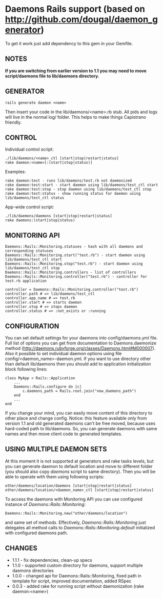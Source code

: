 Daemons Rails support (based on http://github.com/dougal/daemon_generator)
================

To get it work just add dependency to this gem in your Gemfile.

## NOTES ##

**If you are switching from earlier version to 1.1 you may need to move script/daemons file to lib/daemons directory.**

## GENERATOR ##

    rails generate daemon <name>

Then insert your code in the lib/daemons/\<name\>.rb stub. All pids and logs will live in the normal log/ folder. This helps to make things Capistrano friendly.

## CONTROL ##

Individual control script:

    ./lib/daemons/<name>_ctl [start|stop|restart|status]
    rake daemon:<name>[:(start|stop|status)]

Examples:

    rake daemon:test - runs lib/daemons/test.rb not daemonized
    rake daemon:test:start - start daemon using lib/daemons/test_ctl start
    rake daemon:test:stop - stop daemon using lib/daemons/test_ctl stop
    rake daemon:test:status - show running status for daemon using lib/daemons/test_ctl status

App-wide control script:
  
    ./lib/daemons/daemons [start|stop|restart|status]
    rake daemons:(start|stop|status)

## MONITORING API ##

    Daemons::Rails::Monitoring.statuses - hash with all daemons and corresponding statuses
    Daemons::Rails::Monitoring.start("test.rb") - start daemon using lib/daemons/test_ctl start
    Daemons::Rails::Monitoring.stop("test.rb") - start daemon using lib/daemons/test_ctl stop
    Daemons::Rails::Monitoring.controllers - list of controllers
    Daemons::Rails::Monitoring.controller("test.rb") - controller for test.rb application
  
    controller = Daemons::Rails::Monitoring.controller("test.rb")
    controller.path # => lib/daemons/test_ctl
    controller.app_name # => test.rb
    controller.start # => starts daemon
    controller.stop # => stops daemon
    controller.status # => :not_exists or :running    
    
## CONFIGURATION ##

You can set default settings for your daemons into config/daemons.yml file. Full list of options you can get from documentation to Daemons.daemonize method (http://daemons.rubyforge.org/classes/Daemons.html#M000007). Also it possible to set individual daemon options using file config/\<daemon_name\>-daemon.yml.
If you want to use directory other than default lib/daemons then you should add to application initialization block following lines:
    
    class MyApp < Rails::Application
        ...
        Daemons::Rails.configure do |c|
            c.daemons_path = Rails.root.join("new_daemons_path")
        end
        ...
    end
    
If you change your mind, you can easily move content of this directory to other place and change config. 
Notice: this feature available only from version 1.1 and old generated daemons can't be free moved, because uses hard-coded path to lib/daemons. So, you can generate daemons with same names and then move client code to generated templates.

## USING MULTIPLE DAEMON SETS ##

At this moment it is not supported at generators and rake tasks levels, but you can generate daemon to default location and move to different folder (you should also copy *daemons* script to same directory). Then you will be able to operate with them using following scripts:

    other/daemons/location/daemons [start|stop|restart|status]
    other/daemons/location/<daemon_name>_ctl [start|stop|restart|status]
    
To access the daemons with Monitoring API you can use configured instance of *Daemons::Rails::Monitoring*:
    
    Daemons::Rails::Monitoring.new("other/daemons/location")
    
and same set of methods. Effectively, *Daemons::Rails::Monitoring* just delegates all method calls to *Daemons::Rails::Monitoring.default* initialized with configured daemons path.

## CHANGES ##

* 1.1.1 - fix dependencies, clean-up specs
* 1.1.0 - supported custom directory for daemons, support multiple daemons directories
* 1.0.0 - changed api for Daemons::Rails::Monitoring, fixed path in template for script, improved documentation, added RSpec
* 0.0.3 - added rake for running script without daemonization (rake daemon:\<name\>)